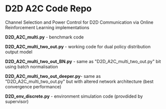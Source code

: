 # D2D A2C Code Repo
Channel Selection and Power Control for D2D Communication via Online Reinforcement Learning implementations

<strong>D2D_A2C_multi.py</strong> - benchmark code

<strong>D2D_A2C_multi_two_out.py</strong> - working code for dual policy distribution output model

<strong>D2D_A2C_multi_two_out_BN.py</strong> - same as "D2D_A2C_multi_two_out.py" bit using batch normalisation

<strong>D2D_A2C_multi_two_out_deeper.py</strong>- same as "D2D_A2C_multi_two_out.py" but with altered network architecture (best convergence performance)

<strong>D2D_env_discrete.py</strong> - environment simulation code (provdided by supervisor)
